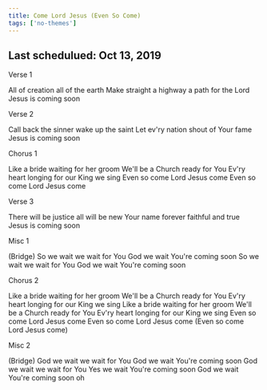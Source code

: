 ```yaml
---
title: Come Lord Jesus (Even So Come)
tags: ['no-themes']
---
```


## Last schedulued: Oct 13, 2019          

Verse 1

All of creation all of the earth
Make straight a highway a path for the Lord
Jesus is coming soon

Verse 2

Call back the sinner wake up the saint
Let ev'ry nation shout of Your fame
Jesus is coming soon

Chorus 1

Like a bride waiting for her groom
We'll be a Church ready for You
Ev'ry heart longing for our King we sing
Even so come Lord Jesus come
Even so come Lord Jesus come

Verse 3

There will be justice all will be new
Your name forever faithful and true
Jesus is coming soon

Misc 1

(Bridge)
So we wait we wait for You
God we wait You're coming soon
So we wait we wait for You
God we wait You're coming soon

Chorus 2

Like a bride waiting for her groom
We'll be a Church ready for You
Ev'ry heart longing for our King we sing
Like a bride waiting for her groom
We'll be a Church ready for You
Ev'ry heart longing for our King we sing
Even so come Lord Jesus come
Even so come Lord Jesus come
(Even so come Lord Jesus come)

Misc 2

(Bridge)
God we wait we wait for You
God we wait You're coming soon
God we wait we wait for You
Yes we wait You're coming soon
God we wait You're coming soon oh
